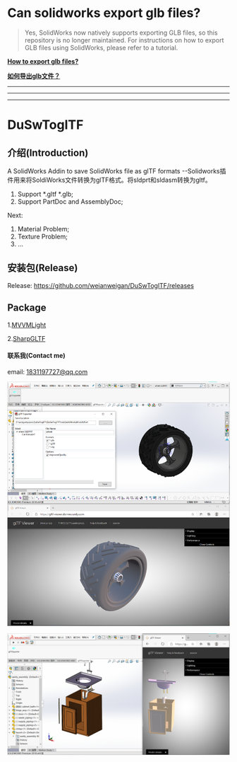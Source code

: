 # Can solidworks export glb files?

> Yes, SolidWorks now natively supports exporting GLB files, so this repository is no longer maintained. For instructions on how to export GLB files using SolidWorks, please refer to a tutorial.


[**How to export glb files?**](https://blog.dududu.space/archives/can-solidworks-export-glb-files)

[**如何导出glb文件？**](https://blog.dududu.space/archives/how-to-export-sldworks-file-to-gltf-or-glb)

---
---
---
# DuSwToglTF

## 介绍(Introduction)

A SolidWorks Addin to save SolidWorks file as glTF formats --Solidworks插件用来将SoldiWorks文件转换为glTF格式。将sldprt和sldasm转换为gltf。

1. Support *.gltf *.glb;
2. Support PartDoc and AssemblyDoc;

Next:
1. Material Problem;
2. Texture Problem;
3. ...

## 安装包(Release)

Release:  <https://github.com/weianweigan/DuSwToglTF/releases>

## Package

 1.[MVVMLight](https://github.com/lbugnion/mvvmlight)

 2.[SharpGLTF](https://github.com/vpenades/SharpGLTF)

#### 联系我(Contact me)

email: <1831197727@qq.com>

![UI](resource/part.png)

![Result](resource/assembly.png)
